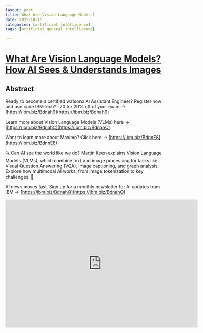 ```yaml
---
layout: post
title: What Are Vision Language Models? 
date: 2025-10-16
categories: [artificial intelligence]
tags: [artificial general intelligence]

---
```



# [What Are Vision Language Models? How AI Sees & Understands Images](https://www.youtube.com/watch?v=lOD_EE96jhM)



## Abstract

Ready to become a certified watsonx AI Assistant Engineer? Register now and use code IBMTechYT20 for 20% off of your exam → [https://ibm.biz/Bdnah9](https://ibm.biz/Bdnah9)

Learn more about Vision Language Models (VLMs) here → [https://ibm.biz/BdnahC](https://ibm.biz/BdnahC)

Want to learn more about Maximo? Click here → [https://ibm.biz/BdnnE8](https://ibm.biz/BdnnE8)

🔍 Can AI see the world like we do? Martin Keen explains Vision Language Models (VLMs), which combine text and image processing for tasks like Visual Question Answering (VQA), image captioning, and graph analysis. Explore how multimodal AI works, from image tokenization to key challenges! 🚀

AI news moves fast. Sign up for a monthly newsletter for AI updates from IBM → [https://ibm.biz/BdnahQ](https://ibm.biz/BdnahQ)


<iframe width="600" height="400" src="https://www.youtube.com/embed/lOD_EE96jhM?si=ASrFwbQeyWfBb-57" title="YouTube video player" frameborder="0" allow="accelerometer; autoplay; clipboard-write; encrypted-media; gyroscope; picture-in-picture; web-share" referrerpolicy="strict-origin-when-cross-origin" allowfullscreen></iframe>